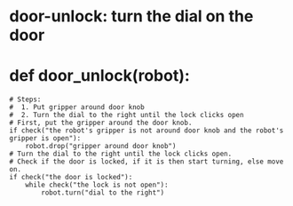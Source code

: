 # door-unlock: turn the dial on the door
# def door_unlock(robot):
    # Steps:
    #  1. Put gripper around door knob
    #  2. Turn the dial to the right until the lock clicks open
    # First, put the gripper around the door knob.
    if check("the robot's gripper is not around door knob and the robot's gripper is open"):
        robot.drop("gripper around door knob")
    # Turn the dial to the right until the lock clicks open.
    # Check if the door is locked, if it is then start turning, else move on.
    if check("the door is locked"):
        while check("the lock is not open"):
            robot.turn("dial to the right")